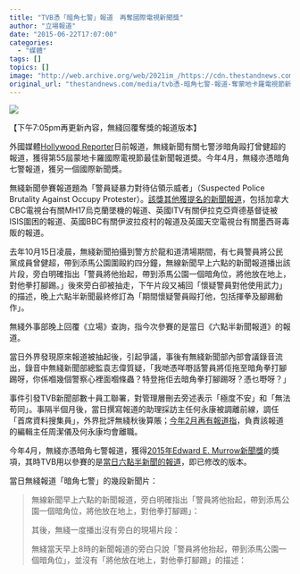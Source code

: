 ```yaml
---
title: "TVB憑「暗角七警」報道　再奪國際電視新聞獎"
author: "立場報道"
date: "2015-06-22T17:07:00"
categories:
  - "媒體"
tags: []
topics: []
image: "http://web.archive.org/web/2021im_/https://cdn.thestandnews.com/media/photos/cache/tvb-15_9teKX_1200x0.png"
original_url: "thestandnews.com/media/tvb憑-暗角七警-報道-奪蒙地卡羅電視節新聞獎"
---
```

![](http://web.archive.org/web/2021im_/https://cdn.thestandnews.com/media/photos/cache/tvb-15_9teKX_1200x0.png)

【下午7:05pm再更新內容，無綫回覆奪獎的報道版本】

外國媒體[Hollywood Reporter](http://web.archive.org/web/20210629014514/http://www.hollywoodreporter.com/news/welcome-sweden-steven-van-zandt-803411)日前報道，無綫新聞有關七警涉暗角毆打曾健超的報道，獲得第55屆蒙地卡羅國際電視節最佳新聞報道奬。今年4月，無綫亦憑暗角七警報道，獲另一個國際新聞獎。

無綫新聞參賽報道題為「警員疑暴力對待佔領示威者」（Suspected Police Brutality Against Occupy Protester）。[該獎其他獲提名的新聞報道](http://web.archive.org/web/20210629014514/http://www.tvfestival.com/pdfz/2015NomineesGNA.pdf)，包括加拿大CBC電視台有關MH17烏克蘭墜機的報道、英國ITV有關伊拉克亞齊德基督徒被ISIS圍困的報道、英國BBC有關伊波拉疫村的報道及英國天空電視台有關墨西哥毒販的報道。

去年10月15日凌晨，無綫新聞拍攝到警方於龍和道清場期間，有七員警員將公民黨成員曾健超，帶到添馬公園圍毆約四分鐘，無線新聞早上六點的新聞報道播出該片段，旁白明確指出「警員將他抬起，帶到添馬公園一個暗角位，將他放在地上，對他拳打腳踢。」後來旁白卻被抽走，下午片段又補回「懷疑警員對他使用武力」的描述，晚上六點半新聞最終修訂為「期間懷疑警員毆打他，包括揮拳及腳踢動作」。

無綫外事部晚上回覆《立場》查詢，指今次參賽的是當日《六點半新聞報道》的報道。

當日外界發現原來報道被抽起後，引起爭議，事後有無綫新聞部內部會議錄音流出，錄音中無綫新聞部總監袁志偉質疑，「我哋憑咩嘢話警員將佢拖至暗角拳打腳踢呀，你係嗰幾個警察心裡面嗰條蟲？特登拖佢去暗角拳打腳踢呀？憑乜嘢呀？」

事件引發TVB新聞部數十員工聯署，對管理層刪去旁述表示「極度不安」和「無法苟同」。事隔半個月後，當日撰寫報道的助理採訪主任何永康被調離前線，調任「首席資料搜集員」，外界批評無綫秋後算賬；[今年2月再有報道指](../../media/%E7%84%A1%E7%B6%AB%E6%B8%AF%E8%81%9E%E7%B5%84%E5%A4%9A%E4%BA%BA%E9%9B%A2%E8%81%B7-%E5%A0%B1%E9%81%93%E4%B8%83%E8%AD%A6%E6%8B%B3%E6%89%93%E8%85%B3%E8%B8%A2-%E5%85%A9%E8%B3%87%E6%B7%B1%E5%93%A1%E5%B7%A5%E9%81%9E%E4%BF%A1/)，負責該報道的編輯主任周潔儀及何永康均會離職。

今年4月，無綫亦憑暗角七警報道，獲得[2015年Edward E. Murrow新聞獎](http://web.archive.org/web/20210629014514/http://rtdna.org/content/2015_region_14_murrow_winners#.VYfaaPmqpBc)的獎項，其時TVB用以參賽的是[當日六點半新聞的報道](http://web.archive.org/web/20210629014514/http://www.tvb.com/2015ermaspbaop/)，即已修改的版本。

當日無綫報道「暗角七警」的幾段新聞片：

> 無線新聞早上六點的新聞報道，旁白明確指出「警員將他抬起，帶到添馬公園一個暗角位，將他放在地上，對他拳打腳踢」：
> 
> 其後，無綫一度播出沒有旁白的現場片段：
> 
> 無綫當天早上8時的新聞報道的旁白只說「警員將他抬起，帶到添馬公園一個暗角位」，並沒有「將他放在地上，對他拳打腳踢」的描述：